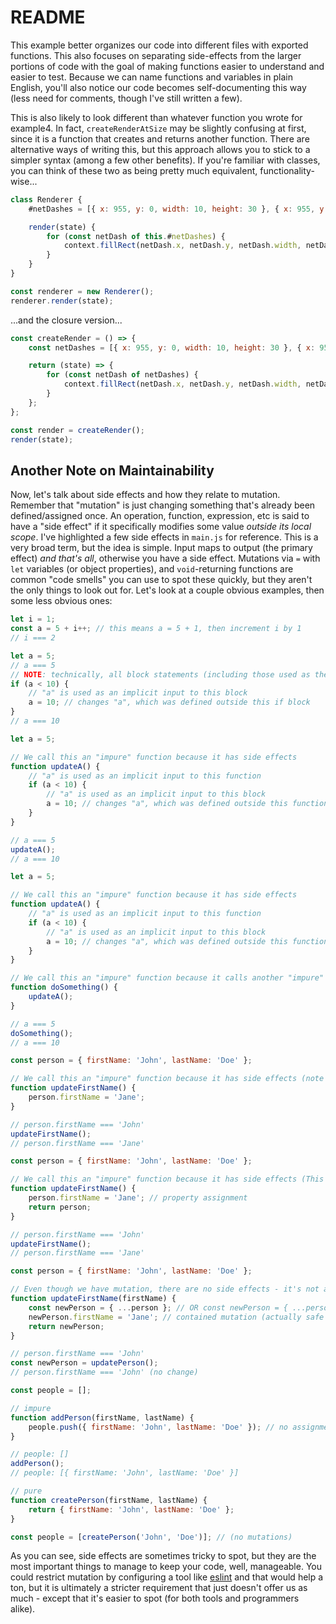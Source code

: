 # README

This example better organizes our code into different files with exported functions. This also focuses on separating side-effects from the larger portions of code with the goal of making functions easier to understand and easier to test. Because we can name functions and variables in plain English, you'll also notice our code becomes self-documenting this way (less need for comments, though I've still written a few).

This is also likely to look different than whatever function you wrote for example4. In fact, `createRenderAtSize` may be slightly confusing at first, since it is a function that creates and returns another function. There are alternative ways of writing this, but this approach allows you to stick to a simpler syntax (among a few other benefits). If you're familiar with classes, you can think of these two as being pretty much equivalent, functionality-wise...

```js
class Renderer {
	#netDashes = [{ x: 955, y: 0, width: 10, height: 30 }, { x: 955, y: 45, width: 10, height: 30 }, ...];

	render(state) {
		for (const netDash of this.#netDashes) {
			context.fillRect(netDash.x, netDash.y, netDash.width, netDash.height);
		}
	}
}

const renderer = new Renderer();
renderer.render(state);
```

...and the closure version...

```js
const createRender = () => {
	const netDashes = [{ x: 955, y: 0, width: 10, height: 30 }, { x: 955, y: 45, width: 10, height: 30 }, ...];

	return (state) => {
		for (const netDash of netDashes) {
			context.fillRect(netDash.x, netDash.y, netDash.width, netDash.height);
		}
	};
};

const render = createRender();
render(state);
```

## Another Note on Maintainability

Now, let's talk about side effects and how they relate to mutation. Remember that "mutation" is just changing something that's already been defined/assigned once. An operation, function, expression, etc is said to have a "side effect" if it specifically modifies some value _outside its local scope_. I've highlighted a few side effects in `main.js` for reference. This is a very broad term, but the idea is simple. Input maps to output (the primary effect) _and that's all_, otherwise you have a side effect. Mutations via `=` with `let` variables (or object properties), and `void`-returning functions are common "code smells" you can use to spot these quickly, but they aren't the only things to look out for. Let's look at a couple obvious examples, then some less obvious ones:

```js
let i = 1;
const a = 5 + i++; // this means a = 5 + 1, then increment i by 1
// i === 2
```

```js
let a = 5;
// a === 5
// NOTE: technically, all block statements (including those used as the body of "if", "for", "switch", etc.) will either cause side-effects or just do nothing at all.
if (a < 10) {
	// "a" is used as an implicit input to this block
	a = 10; // changes "a", which was defined outside this if block
}
// a === 10
```

```js
let a = 5;

// We call this an "impure" function because it has side effects
function updateA() {
	// "a" is used as an implicit input to this function
	if (a < 10) {
		// "a" is used as an implicit input to this block
		a = 10; // changes "a", which was defined outside this function
	}
}

// a === 5
updateA();
// a === 10
```

```js
let a = 5;

// We call this an "impure" function because it has side effects
function updateA() {
	// "a" is used as an implicit input to this function
	if (a < 10) {
		// "a" is used as an implicit input to this block
		a = 10; // changes "a", which was defined outside this function
	}
}

// We call this an "impure" function because it calls another "impure" function. It indirectly causes a side effect.
function doSomething() {
	updateA();
}

// a === 5
doSomething();
// a === 10
```

```js
const person = { firstName: 'John', lastName: 'Doe' };

// We call this an "impure" function because it has side effects (note the code smell that it doesn't return anything)
function updateFirstName() {
	person.firstName = 'Jane';
}

// person.firstName === 'John'
updateFirstName();
// person.firstName === 'Jane'
```

```js
const person = { firstName: 'John', lastName: 'Doe' };

// We call this an "impure" function because it has side effects (This one DOES return something. This is the most dangerous code)
function updateFirstName() {
	person.firstName = 'Jane'; // property assignment
	return person;
}

// person.firstName === 'John'
updateFirstName();
// person.firstName === 'Jane'
```

```js
const person = { firstName: 'John', lastName: 'Doe' };

// Even though we have mutation, there are no side effects - it's not affecting anything already defined outside of this function. newPerson belongs to this function
function updateFirstName(firstName) {
	const newPerson = { ...person }; // OR const newPerson = { ...person, firstName: 'Jane' };
	newPerson.firstName = 'Jane'; // contained mutation (actually safe to do)
	return newPerson;
}

// person.firstName === 'John'
const newPerson = updatePerson();
// person.firstName === 'John' (no change)
```

```js
const people = [];

// impure
function addPerson(firstName, lastName) {
	people.push({ firstName: 'John', lastName: 'Doe' }); // no assignment via the = sign, but still a mutation
}

// people: []
addPerson();
// people: [{ firstName: 'John', lastName: 'Doe' }]
```

```js
// pure
function createPerson(firstName, lastName) {
	return { firstName: 'John', lastName: 'Doe' };
}

const people = [createPerson('John', 'Doe')]; // (no mutations)
```

As you can see, side effects are sometimes tricky to spot, but they are the most important things to manage to keep your code, well, manageable. You could restrict mutation by configuring a tool like [eslint](https://eslint.org/) and that would help a ton, but it is ultimately a stricter requirement that just doesn't offer us as much - except that it's easier to spot (for both tools and programmers alike).
